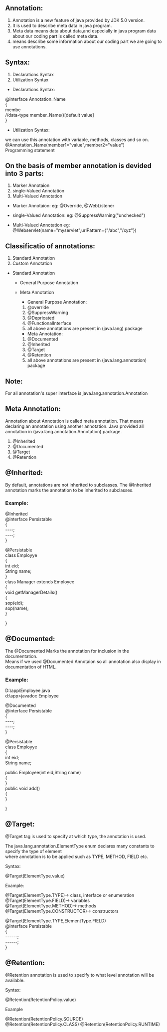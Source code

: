 ## Annotation:

1. Annotation is a new feature of java provided by JDK 5.0 version.
2. It is used to describe meta data in java program.
3. Meta data means data about data,and especially in java program data about our coding part is called meta data.
4. means describe some information about our coding part we are going to use annotations.

## Syntax:

1. Declarations Syntax
2. Utilization Syntax

- Declarations Syntax:

@interface Annotation_Name  
{  
  membe  
  //data-type member_Name()[default value]  
}

- Utilization Syntax:

we can use this annotation with variable, methods, classes and so on.  
@Annotation_Name(member1="value",member2="value")  
Programming statement  

## On the basis of member annotation is devided into 3 parts:

1. Marker Annotaion
2. single-Valued Annotation
3. Multi-Valued Annotation

- Marker Annotaion:
eg: @Override, @WebListener

- single-Valued Annotation:
eg: @SuppressWarning("unchecked")

- Multi-Valued Annotation
eg: @Webservlet(name="myservlet",urlPattern={"/abc","/xyz"})

## Classificatio of annotations:

1. Standard Annotation
2. Custom Annotation

- Standard Annotation
  - General Purpose Annotation
  - Meta Annotation
    
    - General Purpose Annotation:
    1. @override
    2. @SuppressWarning
    3. @Depricated
    4. @FunctionalInterface  
    5. all above annotations are present in (java.lang) package  
     
  
    - Meta Annotation:
    1. @Documented
    2. @Inherited
    3. @Target
    4. @Retention
    5. all above annotations are present in (java.lang.annotation) package  

## Note:

For all annotation's super interface is java.lang.annotation.Annotation
        
## Meta Annotation:

Annotation about Annotation is called meta annotation.
That means declaring an annotation using another annotation.
Java provided all annotation in (java.lang.annotation.Annotation) package.

1. @Inherited
2. @Documented
3. @Target
4. @Retention

## @Inherited:
By default, annotations are not inherited to subclasses. 
The @Inherited annotation marks the annotation to be inherited to subclasses.  

### Example:

@Inherited  
@interface Persistable  
{  
    ----;  
    ----;   
}  

@Persistable  
class Employye  
{  
  int eid;  
  String name;  
}  
class Manager extends Employee  
{  
  void getManagerDetails()  
  {  
    sop(eid);  
    sop(name);  
  }  
  
}  

## @Documented:

The @Documented Marks the annotation for inclusion in the documentation.  
Means if we used @Documented Annotaion so all annotation also display in documentation of HTML.

### Example:
D:\app\Employee.java  
d:\app>javadoc Employee  

@Documented  
@interface Persistable  
{  
    ----;  
    ----;   
}  

@Persistable  
class Employye  
{  
  int eid;  
  String name; 
  
  public Employee(int eid,String name)  
  {  
  }  
  public void add()  
  {  
  }  
  
}  


## @Target:

@Target tag is used to specify at which type, the annotation is used.

The java.lang.annotation.ElementType enum declares many constants to specify the type of element  
where annotation is to be applied such as TYPE, METHOD, FIELD etc.
  
Syntax: 

@Target(ElementType.value)  

Example:  

@Target(ElementType.TYPE)-> class, interface or enumeration  
@Target(ElementType.FIELD)-> variables  
@Target(ElementType.METHOD)-> methods  
@Target(ElementType.CONSTRUCTOR)-> constructors  

@Target(ElementType.TYPE,ElementType.FIELD)  
@interface Persistable  
{  
    ------;  
    ------;  
}  

## @Retention:

@Retention annotation is used to specify to what level annotation will be available.

Syntax:  

@Retention(RetentionPolicy.value)  

Example  

@Retention(RetentionPolicy.SOURCE)    
@Retention(RetentionPolicy.CLASS) 
@Retention(RetentionPolicy.RUNTIME)  







